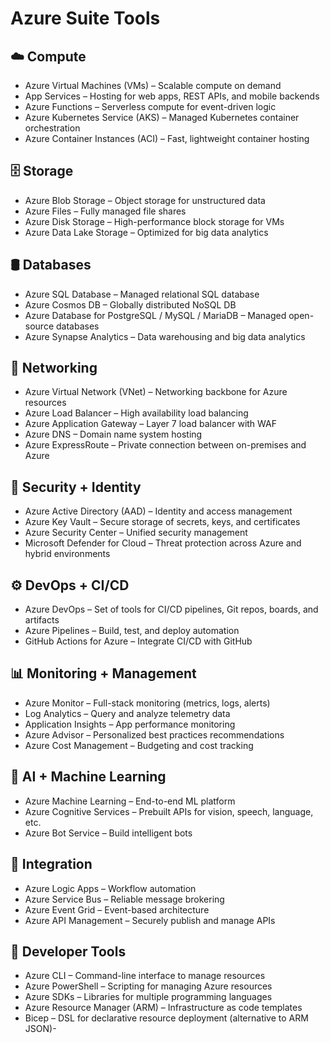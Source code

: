 # Azure Suite Tools

## ☁️ Compute
- Azure Virtual Machines (VMs) – Scalable compute on demand
- App Services – Hosting for web apps, REST APIs, and mobile backends
- Azure Functions – Serverless compute for event-driven logic
- Azure Kubernetes Service (AKS) – Managed Kubernetes container orchestration
- Azure Container Instances (ACI) – Fast, lightweight container hosting

## 🗄️ Storage
- Azure Blob Storage – Object storage for unstructured data
- Azure Files – Fully managed file shares
- Azure Disk Storage – High-performance block storage for VMs
- Azure Data Lake Storage – Optimized for big data analytics

## 🛢️ Databases
- Azure SQL Database – Managed relational SQL database
- Azure Cosmos DB – Globally distributed NoSQL DB
- Azure Database for PostgreSQL / MySQL / MariaDB – Managed open-source databases
- Azure Synapse Analytics – Data warehousing and big data analytics

## 📡 Networking
- Azure Virtual Network (VNet) – Networking backbone for Azure resources
- Azure Load Balancer – High availability load balancing
- Azure Application Gateway – Layer 7 load balancer with WAF
- Azure DNS – Domain name system hosting
- Azure ExpressRoute – Private connection between on-premises and Azure

## 🔐 Security + Identity
- Azure Active Directory (AAD) – Identity and access management
- Azure Key Vault – Secure storage of secrets, keys, and certificates
- Azure Security Center – Unified security management
- Microsoft Defender for Cloud – Threat protection across Azure and hybrid environments

## ⚙️ DevOps + CI/CD
- Azure DevOps – Set of tools for CI/CD pipelines, Git repos, boards, and artifacts
- Azure Pipelines – Build, test, and deploy automation
- GitHub Actions for Azure – Integrate CI/CD with GitHub

## 📊 Monitoring + Management
- Azure Monitor – Full-stack monitoring (metrics, logs, alerts)
- Log Analytics – Query and analyze telemetry data
- Application Insights – App performance monitoring
- Azure Advisor – Personalized best practices recommendations
- Azure Cost Management – Budgeting and cost tracking

## 🧠 AI + Machine Learning
- Azure Machine Learning – End-to-end ML platform
- Azure Cognitive Services – Prebuilt APIs for vision, speech, language, etc.
- Azure Bot Service – Build intelligent bots

## 🔄 Integration
- Azure Logic Apps – Workflow automation
- Azure Service Bus – Reliable message brokering
- Azure Event Grid – Event-based architecture
- Azure API Management – Securely publish and manage APIs

## 🧰 Developer Tools
- Azure CLI – Command-line interface to manage resources
- Azure PowerShell – Scripting for managing Azure resources
- Azure SDKs – Libraries for multiple programming languages
- Azure Resource Manager (ARM) – Infrastructure as code templates
- Bicep – DSL for declarative resource deployment (alternative to ARM JSON)- 